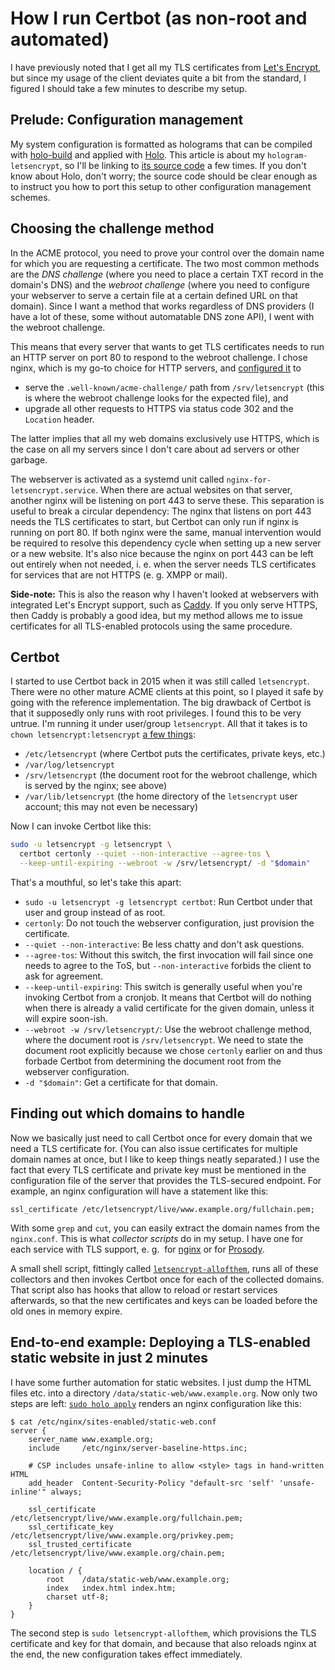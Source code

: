 # How I run Certbot (as non-root and automated)

I have previously noted that I get all my TLS certificates from [Let's Encrypt][le], but since my usage of the client
deviates quite a bit from the standard, I figured I should take a few minutes to describe my setup.

## Prelude: Configuration management

My system configuration is formatted as holograms that can be compiled with [holo-build][hb] and applied with
[Holo][ho]. This article is about my `hologram-letsencrypt`, so I'll be linking to [its source code][hl] a few times. If
you don't know about Holo, don't worry; the source code should be clear enough as to instruct you how to port this setup
to other configuration management schemes.

## Choosing the challenge method

In the ACME protocol, you need to prove your control over the domain name for which you are requesting a certificate.
The two most common methods are the *DNS challenge* (where you need to place a certain TXT record in the domain's DNS)
and the *webroot challenge* (where you need to configure your webserver to serve a certain file at a certain defined URL
on that domain). Since I want a method that works regardless of DNS providers (I have a lot of these, some without
automatable DNS zone API), I went with the webroot challenge.

This means that every server that wants to get TLS certificates needs to run an HTTP server on port 80 to respond to the
webroot challenge. I chose nginx, which is my go-to choice for HTTP servers, and [configured it][s1] to

* serve the `.well-known/acme-challenge/` path from `/srv/letsencrypt` (this is where the webroot challenge looks for
  the expected file), and
* upgrade all other requests to HTTPS via status code 302 and the `Location` header.

The latter implies that all my web domains exclusively use HTTPS, which is the case on all my servers since I don't care
about ad servers or other garbage.

The webserver is activated as a systemd unit called `nginx-for-letsencrypt.service`. When there are actual websites on
that server, another nginx will be listening on port 443 to serve these. This separation is useful to break a circular
dependency: The nginx that listens on port 443 needs the TLS certificates to start, but Certbot can only run if nginx is
running on port 80. If both nginx were the same, manual intervention would be required to resolve this dependency cycle
when setting up a new server or a new website. It's also nice because the nginx on port 443 can be left out entirely
when not needed, i.&nbsp;e.&nbsp;when the server needs TLS certificates for services that are not HTTPS
(e.&nbsp;g.&nbsp;XMPP or mail).

**Side-note:** This is also the reason why I haven't looked at webservers with integrated Let's Encrypt support, such as
[Caddy][ca]. If you only serve HTTPS, then Caddy is probably a good idea, but my method allows me to issue certificates
for all TLS-enabled protocols using the same procedure.

## Certbot

I started to use Certbot back in 2015 when it was still called `letsencrypt`. There were no other mature ACME clients at
this point, so I played it safe by going with the reference implementation. The big drawback of Certbot is that it
supposedly only runs with root privileges. I found this to be very untrue. I'm running it under user/group
`letsencrypt`. All that it takes is to `chown letsencrypt:letsencrypt` [a few things][s2]:

* `/etc/letsencrypt` (where Certbot puts the certificates, private keys, etc.)
* `/var/log/letsencrypt`
* `/srv/letsencrypt` (the document root for the webroot challenge, which is served by the nginx; see above)
* `/var/lib/letsencrypt` (the home directory of the `letsencrypt` user account; this may not even be necessary)

Now I can invoke Certbot like this:

```bash
sudo -u letsencrypt -g letsencrypt \
  certbot certonly --quiet --non-interactive --agree-tos \
  --keep-until-expiring --webroot -w /srv/letsencrypt/ -d "$domain"
```

That's a mouthful, so let's take this apart:

* `sudo -u letsencrypt -g letsencrypt certbot`: Run Certbot under that user and group instead of as root.
* `certonly`: Do not touch the webserver configuration, just provision the certificate.
* `--quiet --non-interactive`: Be less chatty and don't ask questions.
* `--agree-tos`: Without this switch, the first invocation will fail since one needs to agree to the ToS, but
  `--non-interactive` forbids the client to ask for agreement.
* `--keep-until-expiring`: This switch is generally useful when you're invoking Certbot from a cronjob. It means that
  Certbot will do nothing when there is already a valid certificate for the given domain, unless it will expire
  soon-ish.
* `--webroot -w /srv/letsencrypt/`: Use the webroot challenge method, where the document root is `/srv/letsencrypt`.
  We need to state the document root explicitly because we chose `certonly` earlier on and thus forbade Certbot from
  determining the document root from the webserver configuration.
* `-d "$domain"`: Get a certificate for that domain.

## Finding out which domains to handle

Now we basically just need to call Certbot once for every domain that we need a TLS certificate for. (You can also issue
certificates for multiple domain names at once, but I like to keep things neatly separated.) I use the fact that every
TLS certificate and private key must be mentioned in the configuration file of the server that provides the TLS-secured
endpoint. For example, an nginx configuration will have a statement like this:

```
ssl_certificate /etc/letsencrypt/live/www.example.org/fullchain.pem;
```

With some `grep` and `cut`, you can easily extract the domain names from the `nginx.conf`. This is what *collector
scripts* do in my setup. I have one for each service with TLS support, e.&nbsp;g.&nbsp; for [nginx][s3] or for
[Prosody][s4].

A small shell script, fittingly called [`letsencrypt-allofthem`][s5], runs all of these collectors and then invokes
Certbot once for each of the collected domains. That script also has hooks that allow to reload or restart services
afterwards, so that the new certificates and keys can be loaded before the old ones in memory expire.

## End-to-end example: Deploying a TLS-enabled static website in just 2 minutes

I have some further automation for static websites. I just dump the HTML files etc.&nbsp;into a directory
`/data/static-web/www.example.org`. Now only two steps are left: [`sudo holo apply`][ho] renders an nginx configuration
like this:

```
$ cat /etc/nginx/sites-enabled/static-web.conf
server {
    server_name www.example.org;
    include     /etc/nginx/server-baseline-https.inc;

    # CSP includes unsafe-inline to allow <style> tags in hand-written HTML
    add_header  Content-Security-Policy "default-src 'self' 'unsafe-inline'" always;

    ssl_certificate     /etc/letsencrypt/live/www.example.org/fullchain.pem;
    ssl_certificate_key /etc/letsencrypt/live/www.example.org/privkey.pem;
    ssl_trusted_certificate /etc/letsencrypt/live/www.example.org/chain.pem;

    location / {
        root    /data/static-web/www.example.org;
        index   index.html index.htm;
        charset utf-8;
    }
}
```

The second step is `sudo letsencrypt-allofthem`, which provisions the TLS certificate and key for that domain, and
because that also reloads nginx at the end, the new configuration takes effect immediately.

[le]: https://letsencrypt.org
[hb]: https://github.com/holocm/holo-build
[ho]: https://github.com/holocm/holo
[hl]: https://github.com/majewsky/system-configuration/blob/master/hologram-letsencrypt.pkg.toml
[ca]: https://caddyserver.com/
[s1]: https://github.com/majewsky/system-configuration/blob/1ca1026a02a1a69324879af23ff379532c6eb1bf/hologram-letsencrypt.pkg.toml#L15-L48
[s2]: https://github.com/majewsky/system-configuration/blob/1ca1026a02a1a69324879af23ff379532c6eb1bf/hologram-letsencrypt.pkg.toml#L80-L120
[s3]: https://github.com/majewsky/system-configuration/blob/1ca1026a02a1a69324879af23ff379532c6eb1bf/hologram-nginx.pkg.toml#L106-L114
[s4]: https://github.com/majewsky/system-configuration/blob/1ca1026a02a1a69324879af23ff379532c6eb1bf/hologram-bethselamin-prosody.pkg.toml#L61-L67
[s5]: https://github.com/majewsky/system-configuration/blob/1ca1026a02a1a69324879af23ff379532c6eb1bf/hologram-letsencrypt.pkg.toml#L122-L148
